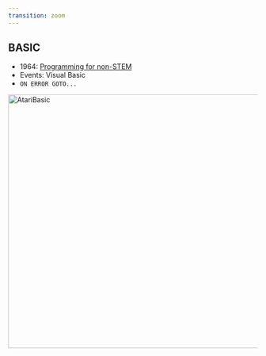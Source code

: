 ```yaml
---
transition: zoom
---
```


## BASIC

- 1964: [Programming for non-STEM](https://en.wikipedia.org/wiki/BASIC#Examples)
- Events: Visual Basic
- `ON ERROR GOTO...`

<a title="Calin99, GPL &lt;http://www.gnu.org/licenses/gpl.html&gt;, via Wikimedia Commons" href="https://commons.wikimedia.org/wiki/File:AtariBasic.png"><img width="512" alt="AtariBasic" src="https://upload.wikimedia.org/wikipedia/commons/c/c9/AtariBasic.png"></a>